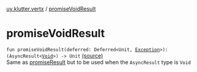 [uy.klutter.vertx](index.md) / [promiseVoidResult](.)


# promiseVoidResult
<code>fun promiseVoidResult(deferred: Deferred<Unit, [Exception](http://docs.oracle.com/javase/6/docs/api/java/lang/Exception.html)>): (AsyncResult<[Void](http://docs.oracle.com/javase/6/docs/api/java/lang/Void.html)>) -> Unit</code> [(source)](https://github.com/kohesive/klutter/blob/master/vertx3-jdk8/src/main/kotlin/uy/klutter/vertx/Vertx.kt#L367)<br/>
Same as [promiseResult](promise-result.md) but to be used when the `AsyncResult` type is `Void`


